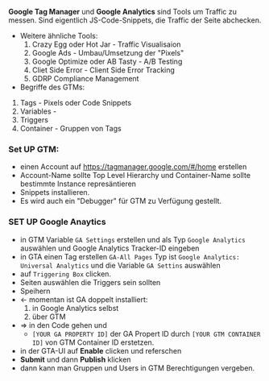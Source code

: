 **Google Tag Manager**  und **Google Analytics** sind Tools um Traffic zu messen. Sind eigentlich JS-Code-Snippets, die Traffic der Seite abchecken.
* Weitere ähnliche Tools:
    1. Crazy Egg oder Hot Jar - Traffic Visualisaion
    2. Google Ads - Umbau/Umsetzung der "Pixels"
    3. Google Optimize oder AB Tasty - A/B Testing
    4. Cliet Side Error - Client Side Error Tracking
    5. GDRP Compliance Management
* Begriffe des GTMs:
1. Tags - Pixels oder Code Snippets
2. Variables - 
3. Triggers
4. Container - Gruppen von Tags

### Set UP GTM:
* einen Account auf https://tagmanager.google.com/#/home erstellen
* Account-Name sollte Top Level Hierarchy und Container-Name sollte bestimmte Instance represäntieren
* Snippets installieren.
* Es wird auch ein "Debugger" für GTM zu Verfügung gestellt.

### SET UP Google Anaytics 
* in GTM Variable `GA Settings` erstellen und als Typ `Google Analytics` auswählen und Google Analytics Tracker-ID eingeben
* in GTA einen Tag erstellen `GA-All Pages` Typ ist `Google Analytics: Universal Analytics` und die Variable `GA Settins` auswählen
* auf `Triggering Box` clicken.
* Seiten auswählen die Triggers sein sollten
* Speihern
* <- momentan ist GA doppelt installiert:
    1. in Google Analytics selbst
    2. über GTM
* => in den Code gehen und 
    * `[YOUR GA PROPERTY ID]` der GA Propert ID  durch `[YOUR GTM CONTAINER ID]` von GTM Container ID erstetzen.
* in der GTA-UI auf **Enable** clicken und referschen
* **Submit** und dann **Publish** klicken
* dann kann man Gruppen und Users in GTM Berechtigungen vergeben.
